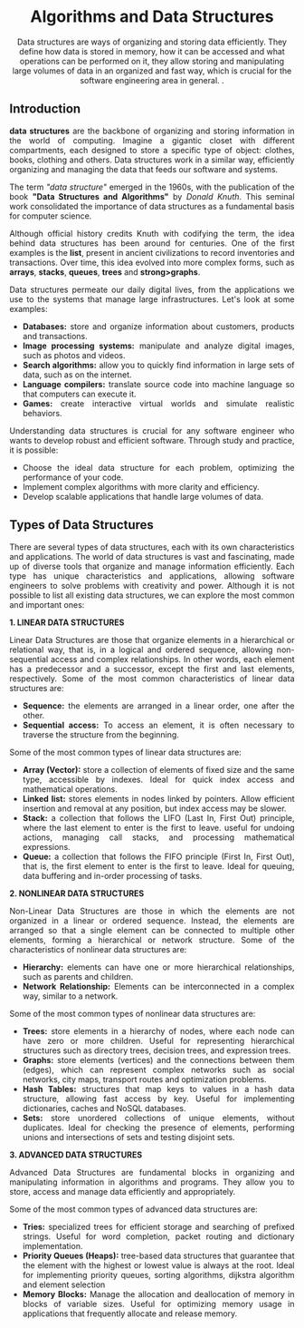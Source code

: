 <h1
     align="center"
>
     Algorithms and Data Structures
</h1>

<p
     align="center"
>
     Data structures are ways of organizing and storing data efficiently. They define how data is stored in memory, how it can be accessed and what operations can be performed on it, they allow storing and manipulating large volumes of data in an organized and fast way, which is crucial for the software engineering area in general. .
</p>

## Introduction

<p
     align="justify"
>
     <strong>data structures</strong> are the backbone of organizing and storing information in the world of computing. Imagine a gigantic closet with different compartments, each designed to store a specific type of object: clothes, books, clothing and others. Data structures work in a similar way, efficiently organizing and managing the data that feeds our software and systems.
</p>
<p
     align="justify"
>
     The term <i>"data structure"</i> emerged in the 1960s, with the publication of the book <strong>"Data Structures and Algorithms"</strong> by <i>Donald Knuth</i>. This seminal work consolidated the importance of data structures as a fundamental basis for computer science.
</p>
<p
     align="justify"
>
     Although official history credits Knuth with codifying the term, the idea behind data structures has been around for centuries. One of the first examples is the <strong>list</strong>, present in ancient civilizations to record inventories and transactions. Over time, this idea evolved into more complex forms, such as <strong>arrays</strong>, <strong>stacks</strong>, <strong>queues</strong>, <strong>trees</strong> and <strong> strong>graphs</strong>.
</p>
<p
     align="justify"
>
     Data structures permeate our daily digital lives, from the applications we use to the systems that manage large infrastructures. Let's look at some examples:
</p>

<ul
     align="justify"
>
     <li>
         <strong>Databases:</strong> store and organize information about customers, products and transactions.
     </li>
     <li>
         <strong>Image processing systems:</strong> manipulate and analyze digital images, such as photos and videos.
     </li>
     <li>
         <strong>Search algorithms:</strong> allow you to quickly find information in large sets of data, such as on the internet.
     </li>
     <li>
         <strong>Language compilers:</strong> translate source code into machine language so that computers can execute it.
     </li>
     <li>
         <strong>Games:</strong> create interactive virtual worlds and simulate realistic behaviors.
     </li>
</ul>

<p
     align="justify"
>
     Understanding data structures is crucial for any software engineer who wants to develop robust and efficient software. Through study and practice, it is possible:
</p>

<ul
     align="justify"
>
     <li>
         Choose the ideal data structure for each problem, optimizing the performance of your code.
     </li>
     <li>
         Implement complex algorithms with more clarity and efficiency.
     </li>
     <li>
         Develop scalable applications that handle large volumes of data.
     </li>
</ul>

## Types of Data Structures

<p
     align="justify"
>
     There are several types of data structures, each with its own characteristics and applications. The world of data structures is vast and fascinating, made up of diverse tools that organize and manage information efficiently. Each type has unique characteristics and applications, allowing software engineers to solve problems with creativity and power. Although it is not possible to list all existing data structures, we can explore the most common and important ones:
</p>

<strong>1. LINEAR DATA STRUCTURES</strong>

<p
     align="justify"
>
     Linear Data Structures are those that organize elements in a hierarchical or relational way, that is, in a logical and ordered sequence, allowing non-sequential access and complex relationships. In other words, each element has a predecessor and a successor, except the first and last elements, respectively. Some of the most common characteristics of linear data structures are:
</p>

<ul
     align="justify"
>
     <li>
         <strong>Sequence:</strong> the elements are arranged in a linear order, one after the other.
     </li>
     <li>
         <strong>Sequential access:</strong> To access an element, it is often necessary to traverse the structure from the beginning.
     </li>
</ul>

<p
     align="justify"
>
     Some of the most common types of linear data structures are:
</p>

<ul
     align="justify"
>
     <li>
         <strong>Array (Vector):</strong> store a collection of elements of fixed size and the same type, accessible by indexes. Ideal for quick index access and mathematical operations.
     </li>
     <li><strong>Linked list:</strong> stores elements in nodes linked by pointers. Allow efficient insertion and removal at any position, but index access may be slower.
     </li>
     <li>
         <strong>Stack:</strong> a collection that follows the LIFO (Last In, First Out) principle, where the last element to enter is the first to leave. useful for undoing actions, managing call stacks, and processing mathematical expressions.
     </li>
     <li>
         <strong>Queue:</strong> a collection that follows the FIFO principle (First In, First Out), that is, the first element to enter is the first to leave. Ideal for queuing, data buffering and in-order processing of tasks.
     </li>
</ul>

<strong>2. NONLINEAR DATA STRUCTURES</strong>

<p
     align="justify"
>
     Non-Linear Data Structures are those in which the elements are not organized in a linear or ordered sequence. Instead, the elements are arranged so that a single element can be connected to multiple other elements, forming a hierarchical or network structure. Some of the characteristics of nonlinear data structures are:
</p>

<ul
     align="justify"
>
     <li>
         <strong>Hierarchy:</strong> elements can have one or more hierarchical relationships, such as parents and children.
     </li>
     <li>
         <strong>Network Relationship:</strong> Elements can be interconnected in a complex way, similar to a network.
     </li>
</ul>

<p
     align="justify"
>
     Some of the most common types of nonlinear data structures are:
</p>

<ul
     align="justify"
>
     <li>
         <strong>Trees:</strong> store elements in a hierarchy of nodes, where each node can have zero or more children. Useful for representing hierarchical structures such as directory trees, decision trees, and expression trees.
     </li>
     <li>
         <strong>Graphs:</strong> store elements (vertices) and the connections between them (edges), which can represent complex networks such as social networks, city maps, transport routes and optimization problems.
     </li>
     <li>
         <strong>Hash Tables:</strong> structures that map keys to values in a hash data structure, allowing fast access by key. Useful for implementing dictionaries, caches and NoSQL databases.
     </li>
     <li>
         <strong>Sets:</strong> store unordered collections of unique elements, without duplicates. Ideal for checking the presence of elements, performing unions and intersections of sets and testing disjoint sets.
     </li>
</ul>

<strong>3. ADVANCED DATA STRUCTURES</strong>

<p
     align="justify"
>
     Advanced Data Structures are fundamental blocks in organizing and manipulating information in algorithms and programs. They allow you to store, access and manage data efficiently and appropriately.
</p>
<p
     align="justify"
>
     Some of the most common types of advanced data structures are:
</p>

<ul
     align="justify"
>
     <li>
         <strong>Tries:</strong> specialized trees for efficient storage and searching of prefixed strings. Useful for word completion, packet routing and dictionary implementation.
     </li>
     <li>
         <strong>Priority Queues (Heaps):</strong> tree-based data structures that guarantee that the element with the highest or lowest value is always at the root. Ideal for implementing priority queues, sorting algorithms, dijkstra algorithm and element selection
     </li>
     <li>
         <strong>Memory Blocks:</strong> Manage the allocation and deallocation of memory in blocks of variable sizes. Useful for optimizing memory usage in applications that frequently allocate and release memory.
     </li>
     <!-- <li>
         <strong>Dynamic Partition:</strong>
     </li> -->
</ul>